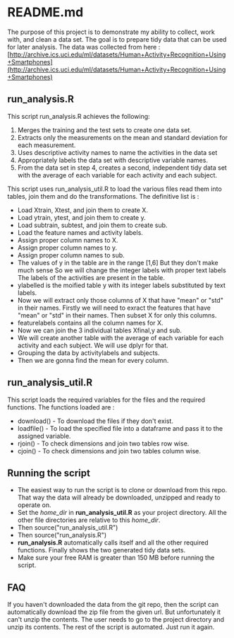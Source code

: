 ﻿# README.md
The purpose of this project is to demonstrate my ability to collect, work with, and clean a data set. The goal is to prepare tidy data that can be used for later analysis.
The data was collected from here : 
[http://archive.ics.uci.edu/ml/datasets/Human+Activity+Recognition+Using+Smartphones](http://archive.ics.uci.edu/ml/datasets/Human+Activity+Recognition+Using+Smartphones)

## run_analysis.R
This script run_analysis.R achieves the following:
1. Merges the training and the test sets to create one data set.
2. Extracts only the measurements on the mean and standard deviation for each measurement.
3. Uses descriptive activity names to name the activities in the data set
4. Appropriately labels the data set with descriptive variable names.
5. From the data set in step 4, creates a second, independent tidy data set with the average of each variable for each activity and each subject.

This script uses run_analysis_util.R to load the various files read them into tables, join them and do the transformations.
The definitive list is :

 - Load Xtrain, Xtest, and join them to create X.
 - Load ytrain, ytest, and join them to create y.
 - Load subtrain, subtest, and join them to create sub.
 - Load the feature names and activity labels.
 - Assign proper column names to X.
 -  Assign proper column names to y.
 -  Assign proper column names to sub.
 - The values of y in the table are in the range [1,6] But they don't make much sense So we will change the integer labels with proper text labels The labels of the activities are present in the table.
 - ylabelled is the moified table y with its integer labels substituted by text labels.
 - Now we will extract only those columns of X that have "mean" or "std" in their names. Firstly we will need to exract the features that have "mean" or "std" in their names. Then subset X for only this columns. 
 - featurelabels contains all the column names for X.
 - Now we can join the 3 individual tables Xfinal,y and sub. 
 - We will create another table with the average of each variable for each activity and each subject. We will use dplyr for that.
 - Grouping the data by activitylabels and subjects.
 - Then we are gonna find the mean for every column.
## run_analysis_util.R
This script loads the required variables for the files and the required functions.
The functions loaded are :
 - download() - To download the files if they don't exist.
 - loadfile() - To load the specified file into a dataframe and pass it to the assigned variable.
 - rjoin() - To check dimensions and join two tables row wise.
 - cjoin() - To check dimensions and join two tables column wise.
 
 ## Running the script 
 - The easiest way to run the script is to clone or download from this repo. That way the data will already be downloaded, unzipped and ready to operate on.
 - Set the *home_dir* in **run_analysis_util.R** as your project directory. All the other file directories are relative to this *home_dir*.
 - Then source("run_analysis_util.R")
 - Then source("run_analysis.R")
 - **run_analysis.R** automatically calls itself and all the other required functions. Finally shows the two generated tidy data sets.
 - Make sure your free RAM is greater than 150 MB before running the script. 
## FAQ
If you haven't downloaded the data from the git repo, then the script can automatically download the zip file from the given url. But unfortunately it can't unzip  the contents. The user needs to go to the project directory and unzip its contents. The rest of the script is automated. Just run it again.
